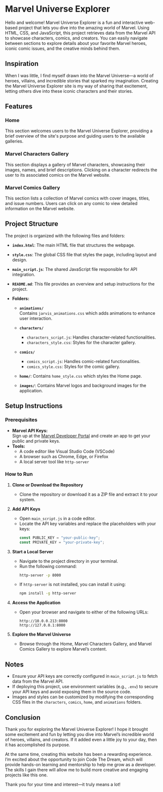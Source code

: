 # Marvel Universe Explorer

Hello and welcome! Marvel Universe Explorer is a fun and interactive web-based project that lets you dive into the amazing world of Marvel. Using HTML, CSS, and JavaScript, this project retrieves data from the Marvel API to showcase characters, comics, and creators. You can easily navigate between sections to explore details about your favorite Marvel heroes, iconic comic issues, and the creative minds behind them.

## Inspiration

When I was little, I find myself drawn into the Marvel Universe—a world of heroes, villains, and incredible stories that sparked my imagination. Creating the Marvel Universe Explorer site is my way of sharing that excitement, letting others dive into these iconic characters and their stories.

## Features

### Home
This section welcomes users to the Marvel Universe Explorer, providing a brief overview of the site's purpose and guiding users to the available galleries.

### Marvel Characters Gallery
This section displays a gallery of Marvel characters, showcasing their images, names, and brief descriptions. Clicking on a character redirects the user to its associated comics on the Marvel website.

### Marvel Comics Gallery
This section lists a collection of Marvel comics with cover images, titles, and issue numbers. Users can click on any comic to view detailed information on the Marvel website.

## Project Structure

The project is organized with the following files and folders:

- **`index.html`**: The main HTML file that structures the webpage.

- **`style.css`**: The global CSS file that styles the page, including layout and design.

- **`main_script.js`**: The shared JavaScript file responsible for API integration.

- **`README.md`**: This file provides an overview and setup instructions for the project.

- **Folders:**

  - **`animations/`**  
    Contains `jarvis_animations.css` which adds animations to enhance user interaction.

  - **`characters/`**  
    - `characters_script.js`: Handles character-related functionalities.  
    - `characters_style.css`: Styles for the character gallery.

  - **`comics/`**  
    - `comics_script.js`: Handles comic-related functionalities.  
    - `comics_style.css`: Styles for the comic gallery.

  - **`home/`**: Contains `home_style.css` which styles the Home page.

  - **`images/`**: Contains Marvel logos and background images for the application.

## Setup Instructions

### Prerequisites
- **Marvel API Keys:**  
  Sign up at the [Marvel Developer Portal](https://developer.marvel.com/) and create an app to get your public and private keys.
- **Tools:**  
  - A code editor like Visual Studio Code (VSCode)
  - A browser such as Chrome, Edge, or Firefox  
  - A local server tool like `http-server`

### How to Run

1. **Clone or Download the Repository**
   - Clone the repository or download it as a ZIP file and extract it to your system.

2. **Add API Keys**
   - Open `main_script.js` in a code editor.
   - Locate the API key variables and replace the placeholders with your keys:
     ```javascript
     const PUBLIC_KEY = "your-public-key";
     const PRIVATE_KEY = "your-private-key";
     ```

3. **Start a Local Server**
   - Navigate to the project directory in your terminal.
   - Run the following command:
     ```bash
     http-server -p 8000
     ```
   - If `http-server` is not installed, you can install it using:
     ```bash
     npm install -g http-server
     ```

4. **Access the Application**
   - Open your browser and navigate to either of the following URLs:
     ```
     http://10.0.0.213:8000
     http://127.0.0.1:8000
     ```

5. **Explore the Marvel Universe**
   - Browse through the Home, Marvel Characters Gallery, and Marvel Comics Gallery to explore Marvel’s content.

## Notes

- Ensure your API keys are correctly configured in `main_script.js` to fetch data from the Marvel API.
- If deploying this project, use environment variables (e.g., `.env`) to secure your API keys and avoid exposing them in the source code.
- Images and styles can be customized by modifying the corresponding CSS files in the `characters`, `comics`, `home`, and `animations` folders.

## Conclusion

Thank you for exploring the Marvel Universe Explorer! I hope it brought some excitement and fun by letting you dive into Marvel’s incredible world of heroes, villains, and creators. If it added even a little joy to your day, then it has accomplished its purpose.

At the same time, creating this website has been a rewarding experience. I’m excited about the opportunity to join Code The Dream, which will provide hands-on learning and mentorship to help me grow as a developer. The skills I gain there will allow me to build more creative and engaging projects like this one.

Thank you for your time and interest—it truly means a lot!